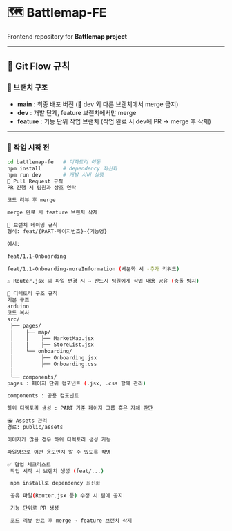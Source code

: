 # 🗺️ Battlemap-FE
Frontend repository for **Battlemap project**

---

## 🚀 Git Flow 규칙

### 🔹 브랜치 구조
- **main** : 최종 배포 버전 (🚫 dev 외 다른 브랜치에서 merge 금지)  
- **dev** : 개발 단계, feature 브랜치에서만 merge  
- **feature** : 기능 단위 작업 브랜치 (작업 완료 시 dev에 PR → merge 후 삭제)

---

### 🔹 작업 시작 전
```bash
cd battlemap-fe   # 디렉토리 이동
npm install       # dependency 최신화
npm run dev       # 개발 서버 실행
🔹 Pull Request 규칙
PR 진행 시 팀원과 상호 연락

코드 리뷰 후 merge

merge 완료 시 feature 브랜치 삭제

🔹 브랜치 네이밍 규칙
형식: feat/{PART-페이지번호}-{기능명}

예시:

feat/1.1-Onboarding

feat/1.1-Onboarding-moreInformation (세분화 시 -추가 키워드)

⚠️ Router.jsx 외 파일 변경 시 → 반드시 팀원에게 작업 내용 공유 (충돌 방지)

📂 디렉토리 구조 규칙
기본 구조
arduino
코드 복사
src/
 ├── pages/
 │    ├── map/
 │    │    ├── MarketMap.jsx
 │    │    ├── StoreList.jsx
 │    └── onboarding/
 │         ├── Onboarding.jsx
 │         ├── Onboarding.css
 │
 └── components/
pages : 페이지 단위 컴포넌트 (.jsx, .css 함께 관리)

components : 공용 컴포넌트

하위 디렉토리 생성 : PART 기준 페이지 그룹 혹은 자체 판단

🖼️ Assets 관리
경로: public/assets

이미지가 많을 경우 하위 디렉토리 생성 가능

파일명으로 어떤 용도인지 알 수 있도록 작명

✅ 협업 체크리스트
 작업 시작 시 브랜치 생성 (feat/...)

 npm install로 dependency 최신화

 공유 파일(Router.jsx 등) 수정 시 팀에 공지

 기능 단위로 PR 생성

 코드 리뷰 완료 후 merge → feature 브랜치 삭제


